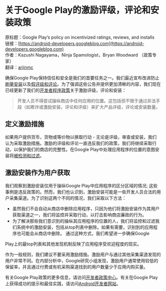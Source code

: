 # 关于Google Play的激励评级，评论和安装政策

原标题：Google Play’s policy on incentivized ratings, reviews, and installs  
链接：[https://android-developers.googleblog.com](https://android-developers.googleblog.com)  
作者：Kazushi Nagayama，Ninja Spamologist，Bryan Woodward （政策专家）  
翻译：[arjinmc](https://github.com/arjinmc)  

确保Google Play保持信任和安全是我们的首要任务之一。我们最近宣布改进防止[刷量安装](https://android-developers.googleblog.com/2016/10/keeping-the-play-store-trusted-fighting-fraud-and-spam-installs.html)以及[假评级和评论](https://android-developers.googleblog.com/2016/11/keeping-it-real-improving-reviews-and-ratings-in-google-play.html)。为了强调这些公告并提供更加清晰的内容，我们现在已经更新了我们的[开发者程序政策](https://play.google.com/about/storelisting-promotional/ratings-reviews-installs/)关于激励评级，评论和安装：

>开发人员不得尝试操纵商店中任何应用的位置。这包括但不限于通过非法手段（如欺诈或激励安装，评论和评级）来扩大产品评级，评论或安装数量。

## 定义激励措施

如果用户提供货币，货物或等价物以换取行动 - 无论是评级，审查或安装，我们认为采取激励措施。激励的评级和评论一直违反我们的政策，我们将继续采取行动，以保护我们的商店的完整性。在Google Play中处理应用程序的位置的意图安装将[被检测和过滤](http://android-developers.blogspot.com/2016/10/keeping-the-play-store-trusted-fighting-fraud-and-spam-installs.html)。

## 激励安装作为用户获取

我们观察到激励安装仅用于操纵Google Play中应用程序的区分区域的情况; 这些事例是违反政策的。然而，我们也认识到，激励安装可能是一些开发人员合法的用户采集渠道。为了识别这两个不同的情况，我们采取以下方法：

* 虽然我们不会自动从商店中删除应用程序，只因为他们将激励安装作为其用户获取渠道之一，我们将监控并采取行动，以打击影响商店廉政的行为。
* 为了解决那些我们意识到的操纵其应用程序的位置的人，我们将监控和过滤我们系统中的激励安装，包括从top列表中删除。如果有需要，识别到的应用程序也可能会从商店中删除。
通过这种方式，我们希望进一步确保Google 

Play上的最top列表和其他发现机制反映了应用程序受欢迎程度的现实。

作为一般规则，我们建议不要采用激励措施。激励用户与通过其他采集渠道发现的用户非常不同。在内部分析中，Google研究小组发现，激励用户通常使用较低的保留率，并且通过付费或有机采购渠道找到的用户数量少于应用内购买量。

有关Google Play政策的更多信息，请访问[开发者政策中心](https://play.google.com/about/developer-content-policy/)。有关在Google Play上获得成功的提示和最佳实践，请访问[Android开发者网站](https://g.co/play/bestpractices)。




